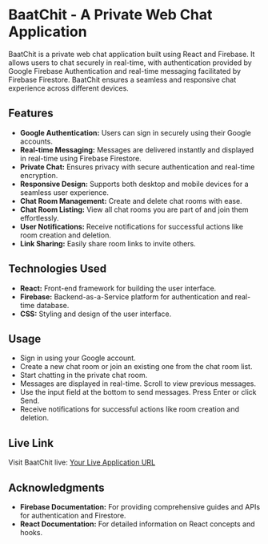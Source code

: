 # BaatChit - A Private Web Chat Application

BaatChit is a private web chat application built using React and Firebase. It allows users to chat securely in real-time, with authentication provided by Google Firebase Authentication and real-time messaging facilitated by Firebase Firestore. BaatChit ensures a seamless and responsive chat experience across different devices.

## Features

- **Google Authentication:** Users can sign in securely using their Google accounts.
- **Real-time Messaging:** Messages are delivered instantly and displayed in real-time using Firebase Firestore.
- **Private Chat:** Ensures privacy with secure authentication and real-time encryption.
- **Responsive Design:** Supports both desktop and mobile devices for a seamless user experience.
- **Chat Room Management:** Create and delete chat rooms with ease.
- **Chat Room Listing:** View all chat rooms you are part of and join them effortlessly.
- **User Notifications:** Receive notifications for successful actions like room creation and deletion.
- **Link Sharing:** Easily share room links to invite others.

## Technologies Used

- **React:** Front-end framework for building the user interface.
- **Firebase:** Backend-as-a-Service platform for authentication and real-time database.
- **CSS:** Styling and design of the user interface.

## Usage

- Sign in using your Google account.
- Create a new chat room or join an existing one from the chat room list.
- Start chatting in the private chat room.
- Messages are displayed in real-time. Scroll to view previous messages.
- Use the input field at the bottom to send messages. Press Enter or click Send.
- Receive notifications for successful actions like room creation and deletion.

## Live Link

Visit BaatChit live: [Your Live Application URL](https://your-live-app-url.com)

## Acknowledgments

- **Firebase Documentation:** For providing comprehensive guides and APIs for authentication and Firestore.
- **React Documentation:** For detailed information on React concepts and hooks.
